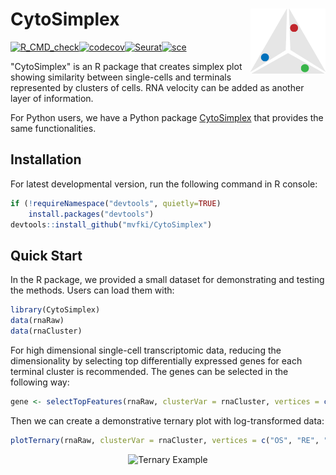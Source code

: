 # CytoSimplex <img src="man/figures/logo.png" align="right" width="120" />

[![R_CMD_check](https://github.com/mvfki/CytoSimplex/actions/workflows/R_CMD_check.yml/badge.svg?branch=main)](https://github.com/mvfki/CytoSimplex/actions/workflows/R_CMD_check.yml)[![codecov](https://codecov.io/gh/mvfki/CytoSimplex/branch/main/graph/badge.svg?token=AYU2AOE25I)](https://codecov.io/gh/mvfki/CytoSimplex)[![Seurat](https://img.shields.io/badge/Seurat-4.3.0-green)](https://cran.r-project.org/web/packages/Seurat/index.html)[![sce](https://img.shields.io/badge/SingleCellExperiment-1.22.0-green)](https://bioconductor.org/packages/release/bioc/html/SingleCellExperiment.html)

"CytoSimplex" is an R package that creates simplex plot showing similarity between single-cells and terminals represented by clusters of cells. RNA velocity can be added as another layer of information.

For Python users, we have a Python package [CytoSimplex](https://github.com/mvfki/pyCytoSimplex) that provides the same functionalities.

## Installation

For latest developmental version, run the following command in R console:

```R
if (!requireNamespace("devtools", quietly=TRUE)
    install.packages("devtools")
devtools::install_github("mvfki/CytoSimplex")
```

## Quick Start

In the R package, we provided a small dataset for demonstrating and testing the methods. Users can load them with:

```R
library(CytoSimplex)
data(rnaRaw)
data(rnaCluster)
```

For high dimensional single-cell transcriptomic data, reducing the dimensionality by selecting top differentially expressed genes for each terminal cluster is recommended. The genes can be selected in the following way:

```R
gene <- selectTopFeatures(rnaRaw, clusterVar = rnaCluster, vertices = c("OS", "RE", "CH"))
```

Then we can create a demonstrative ternary plot with log-transformed data:

```R
plotTernary(rnaRaw, clusterVar = rnaCluster, vertices = c("OS", "RE", "CH"), features = gene)
```
<p align="center">
  <img src="https://github.com/mvfki/CytoSimplex/raw/main/man/figures/ternary_example.png" alt="Ternary Example"/>
</p>
